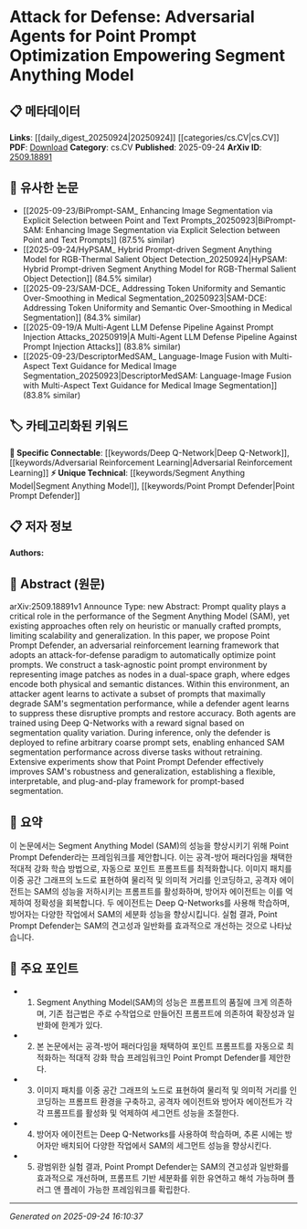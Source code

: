 <!-- KEYWORD_LINKING_METADATA:
{
  "processed_timestamp": "2025-09-24T16:10:37.663354",
  "vocabulary_version": "1.0",
  "selected_keywords": [
    "Segment Anything Model",
    "Point Prompt Defender",
    "Deep Q-Network",
    "Adversarial Reinforcement Learning"
  ],
  "rejected_keywords": [],
  "similarity_scores": {
    "Segment Anything Model": 0.9,
    "Point Prompt Defender": 0.85,
    "Deep Q-Network": 0.8,
    "Adversarial Reinforcement Learning": 0.9
  },
  "extraction_method": "AI_prompt_based",
  "budget_applied": true,
  "candidates_json": {
    "candidates": [
      {
        "surface": "Segment Anything Model",
        "canonical": "Segment Anything Model",
        "aliases": [
          "SAM"
        ],
        "category": "unique_technical",
        "rationale": "This model is central to the paper's proposed framework and its optimization, making it a unique technical concept.",
        "novelty_score": 0.75,
        "connectivity_score": 0.65,
        "specificity_score": 0.85,
        "link_intent_score": 0.9
      },
      {
        "surface": "Point Prompt Defender",
        "canonical": "Point Prompt Defender",
        "aliases": [],
        "category": "unique_technical",
        "rationale": "The framework introduced in the paper, crucial for understanding the adversarial approach to prompt optimization.",
        "novelty_score": 0.8,
        "connectivity_score": 0.6,
        "specificity_score": 0.9,
        "link_intent_score": 0.85
      },
      {
        "surface": "Deep Q-Networks",
        "canonical": "Deep Q-Network",
        "aliases": [
          "DQN"
        ],
        "category": "specific_connectable",
        "rationale": "A key machine learning technique used in the paper, facilitating connections with reinforcement learning topics.",
        "novelty_score": 0.4,
        "connectivity_score": 0.8,
        "specificity_score": 0.7,
        "link_intent_score": 0.8
      },
      {
        "surface": "adversarial reinforcement learning",
        "canonical": "Adversarial Reinforcement Learning",
        "aliases": [],
        "category": "specific_connectable",
        "rationale": "The paper's method relies on this approach, linking it to broader adversarial and reinforcement learning research.",
        "novelty_score": 0.5,
        "connectivity_score": 0.85,
        "specificity_score": 0.75,
        "link_intent_score": 0.9
      }
    ],
    "ban_list_suggestions": [
      "prompt",
      "environment",
      "agent"
    ]
  },
  "decisions": [
    {
      "candidate_surface": "Segment Anything Model",
      "resolved_canonical": "Segment Anything Model",
      "decision": "linked",
      "scores": {
        "novelty": 0.75,
        "connectivity": 0.65,
        "specificity": 0.85,
        "link_intent": 0.9
      }
    },
    {
      "candidate_surface": "Point Prompt Defender",
      "resolved_canonical": "Point Prompt Defender",
      "decision": "linked",
      "scores": {
        "novelty": 0.8,
        "connectivity": 0.6,
        "specificity": 0.9,
        "link_intent": 0.85
      }
    },
    {
      "candidate_surface": "Deep Q-Networks",
      "resolved_canonical": "Deep Q-Network",
      "decision": "linked",
      "scores": {
        "novelty": 0.4,
        "connectivity": 0.8,
        "specificity": 0.7,
        "link_intent": 0.8
      }
    },
    {
      "candidate_surface": "adversarial reinforcement learning",
      "resolved_canonical": "Adversarial Reinforcement Learning",
      "decision": "linked",
      "scores": {
        "novelty": 0.5,
        "connectivity": 0.85,
        "specificity": 0.75,
        "link_intent": 0.9
      }
    }
  ]
}
-->

# Attack for Defense: Adversarial Agents for Point Prompt Optimization Empowering Segment Anything Model

## 📋 메타데이터

**Links**: [[daily_digest_20250924|20250924]] [[categories/cs.CV|cs.CV]]
**PDF**: [Download](https://arxiv.org/pdf/2509.18891.pdf)
**Category**: cs.CV
**Published**: 2025-09-24
**ArXiv ID**: [2509.18891](https://arxiv.org/abs/2509.18891)

## 🔗 유사한 논문
- [[2025-09-23/BiPrompt-SAM_ Enhancing Image Segmentation via Explicit Selection between Point and Text Prompts_20250923|BiPrompt-SAM: Enhancing Image Segmentation via Explicit Selection between Point and Text Prompts]] (87.5% similar)
- [[2025-09-24/HyPSAM_ Hybrid Prompt-driven Segment Anything Model for RGB-Thermal Salient Object Detection_20250924|HyPSAM: Hybrid Prompt-driven Segment Anything Model for RGB-Thermal Salient Object Detection]] (84.5% similar)
- [[2025-09-23/SAM-DCE_ Addressing Token Uniformity and Semantic Over-Smoothing in Medical Segmentation_20250923|SAM-DCE: Addressing Token Uniformity and Semantic Over-Smoothing in Medical Segmentation]] (84.3% similar)
- [[2025-09-19/A Multi-Agent LLM Defense Pipeline Against Prompt Injection Attacks_20250919|A Multi-Agent LLM Defense Pipeline Against Prompt Injection Attacks]] (83.8% similar)
- [[2025-09-23/DescriptorMedSAM_ Language-Image Fusion with Multi-Aspect Text Guidance for Medical Image Segmentation_20250923|DescriptorMedSAM: Language-Image Fusion with Multi-Aspect Text Guidance for Medical Image Segmentation]] (83.8% similar)

## 🏷️ 카테고리화된 키워드
**🔗 Specific Connectable**: [[keywords/Deep Q-Network|Deep Q-Network]], [[keywords/Adversarial Reinforcement Learning|Adversarial Reinforcement Learning]]
**⚡ Unique Technical**: [[keywords/Segment Anything Model|Segment Anything Model]], [[keywords/Point Prompt Defender|Point Prompt Defender]]

## 📋 저자 정보

**Authors:** 

## 📄 Abstract (원문)

arXiv:2509.18891v1 Announce Type: new 
Abstract: Prompt quality plays a critical role in the performance of the Segment Anything Model (SAM), yet existing approaches often rely on heuristic or manually crafted prompts, limiting scalability and generalization. In this paper, we propose Point Prompt Defender, an adversarial reinforcement learning framework that adopts an attack-for-defense paradigm to automatically optimize point prompts. We construct a task-agnostic point prompt environment by representing image patches as nodes in a dual-space graph, where edges encode both physical and semantic distances. Within this environment, an attacker agent learns to activate a subset of prompts that maximally degrade SAM's segmentation performance, while a defender agent learns to suppress these disruptive prompts and restore accuracy. Both agents are trained using Deep Q-Networks with a reward signal based on segmentation quality variation. During inference, only the defender is deployed to refine arbitrary coarse prompt sets, enabling enhanced SAM segmentation performance across diverse tasks without retraining. Extensive experiments show that Point Prompt Defender effectively improves SAM's robustness and generalization, establishing a flexible, interpretable, and plug-and-play framework for prompt-based segmentation.

## 📝 요약

이 논문에서는 Segment Anything Model (SAM)의 성능을 향상시키기 위해 Point Prompt Defender라는 프레임워크를 제안합니다. 이는 공격-방어 패러다임을 채택한 적대적 강화 학습 방법으로, 자동으로 포인트 프롬프트를 최적화합니다. 이미지 패치를 이중 공간 그래프의 노드로 표현하여 물리적 및 의미적 거리를 인코딩하고, 공격자 에이전트는 SAM의 성능을 저하시키는 프롬프트를 활성화하며, 방어자 에이전트는 이를 억제하여 정확성을 회복합니다. 두 에이전트는 Deep Q-Networks를 사용해 학습하며, 방어자는 다양한 작업에서 SAM의 세분화 성능을 향상시킵니다. 실험 결과, Point Prompt Defender는 SAM의 견고성과 일반화를 효과적으로 개선하는 것으로 나타났습니다.

## 🎯 주요 포인트

- 1. Segment Anything Model(SAM)의 성능은 프롬프트의 품질에 크게 의존하며, 기존 접근법은 주로 수작업으로 만들어진 프롬프트에 의존하여 확장성과 일반화에 한계가 있다.
- 2. 본 논문에서는 공격-방어 패러다임을 채택하여 포인트 프롬프트를 자동으로 최적화하는 적대적 강화 학습 프레임워크인 Point Prompt Defender를 제안한다.
- 3. 이미지 패치를 이중 공간 그래프의 노드로 표현하여 물리적 및 의미적 거리를 인코딩하는 프롬프트 환경을 구축하고, 공격자 에이전트와 방어자 에이전트가 각각 프롬프트를 활성화 및 억제하여 세그먼트 성능을 조절한다.
- 4. 방어자 에이전트는 Deep Q-Networks를 사용하여 학습하며, 추론 시에는 방어자만 배치되어 다양한 작업에서 SAM의 세그먼트 성능을 향상시킨다.
- 5. 광범위한 실험 결과, Point Prompt Defender는 SAM의 견고성과 일반화를 효과적으로 개선하며, 프롬프트 기반 세분화를 위한 유연하고 해석 가능하며 플러그 앤 플레이 가능한 프레임워크를 확립한다.


---

*Generated on 2025-09-24 16:10:37*